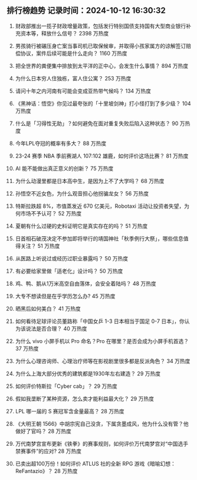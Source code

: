 
## 排行榜趋势 记录时间：2024-10-12 16:30:32
  
  1. 财政部推出一揽子财政增量政策，包括发行特别国债支持国有大型商业银行补充资本等，释放什么信号？ 2398 万热度
    
  2. 男孩骑行被碾压身亡案当事司机已取保候审，并取得小孩家属方的谅解签订赔偿协议，案件后续可能是什么走向？ 1160 万热度
    
  3. 把全世界的粪便集中排放到太平洋的正中心，会发生什么事情？ 894 万热度
    
  4. 为什么日本穷人住独栋，富人住公寓？ 253 万热度
    
  5. 请问十年之内河南有可能会变成亚热带气候吗？ 134 万热度
    
  6. 《黑神话：悟空》你见过最夸张的「十里坡剑神」打小怪打到了多少级？ 104 万热度
    
  7. 什么是「习得性无助」？如何避免在面对重复失败后陷入这种状态？ 90 万热度
    
  8. 今年LPL夺冠的概率有多大？ 88 万热度
    
  9. 23-24 赛季 NBA 季前赛湖人 107:102 雄鹿，如何评价这场比赛？ 81 万热度
    
  10. AI 能不能做出真正意义的创新？ 75 万热度
    
  11. 为什么动漫里都是日本高中生，是因为上不了大学吗？ 68 万热度
    
  12. 孙悟空不近女色，为什么观音担心他拐骗龙女？ 56 万热度
    
  13. 特斯拉跌超 8%，市值蒸发近 670 亿美元，Robotaxi 活动让投资者失望，为何市场不予认可？ 52 万热度
    
  14. 夏朝有什么过硬的史料证明它是真实存在的吗？ 51 万热度
    
  15. 日首相石破茂决定不参加即将举行的靖国神社「秋季例行大祭」，哪些信息值得关注？ 51 万热度
    
  16. 从医路上听说过或经历过职业暴露吗？ 50 万热度
    
  17. 有必要给家里做「适老化」设计吗？ 50 万热度
    
  18. 鸡、鸭、鹅从1万米高空自由落体，会安全着陆吗？ 48 万热度
    
  19. 大专不想读但是在乎学历怎么办? 45 万热度
    
  20. 晒黑后如何美白？ 41 万热度
    
  21. 如何看待足球评论员董路称「中国女乒 1-3 日本相当于国足 0-7 日本」，你认为该说法是否合理？ 40 万热度
    
  22. 为什么 vivo 小屏手机以 Pro 命名？Pro 在哪里？是否会成为小屏手机首选？ 37 万热度
    
  23. 为什么心理咨询师、心理治疗师等在影视剧里很多都是反派角色？ 34 万热度
    
  24. 为什么上海大部分优秀的建筑都是1930年左右建造？ 29 万热度
    
  25. 如何评价特斯拉「Cyber cab」？ 29 万热度
    
  26. 假如我垄断了某种资源，怎么卖才能利益最大化？ 29 万热度
    
  27. LPL 哪一届的 S 赛冠军含金量最高？ 28 万热度
    
  28. 《大明王朝 1566》中胡宗宪自己没贪，下属贪墨成风，他为什么没有管？他做好了官吗？ 28 万热度
    
  29. 万代南梦宫宣布更新《铁拳》的赛事规则，如何评价万代南梦宫对“中国选手禁赛事件”的应对? 28 万热度
    
  30. 已卖出超100万份！如何评价 ATLUS 社的全新 RPG 游戏《暗喻幻想：ReFantazio》？ 28 万热度
    